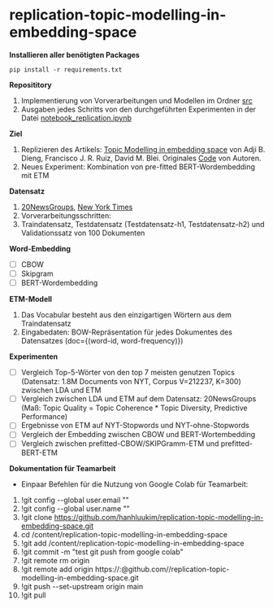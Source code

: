# replication-topic-modelling-in-embedding-space
**Installieren aller benötigten Packages**

`pip install -r requirements.txt`

**Reposititory**
1. Implementierung von Vorverarbeitungen und Modellen im Ordner [src](https://github.com/hanhluukim/replication-topic-modelling-in-embedding-space/tree/main/src)
2. Ausgaben jedes Schritts von den durchgeführten Experimenten in der Datei [notebook_replication.ipynb](https://github.com/hanhluukim/replication-topic-modelling-in-embedding-space/blob/main/notebook_replication.ipynb) 

**Ziel**
1. Replizieren des Artikels: [Topic Modelling in embedding space](https://arxiv.org/abs/1907.04907) von Adji B. Dieng, Francisco J. R. Ruiz, David M. Blei. Originales [Code](https://github.com/adjidieng/ETM) von Autoren. 
2. Neues Experiment: Kombination von pre-fitted BERT-Wordembedding mit ETM

**Datensatz**
1. [20NewsGroups](), [New York Times]()
2. Vorverarbeitungsschritten: 
3. Traindatensatz, Testdatensatz (Testdatensatz-h1, Testdatensatz-h2) und Validationssatz von 100 Dokumenten

**Word-Embedding**
- [ ] CBOW
- [ ] Skipgram
- [ ] BERT-Wordembedding

**ETM-Modell**
1. Das Vocabular besteht aus den einzigartigen Wörtern aus dem Traindatensatz
2. Eingabedaten: BOW-Repräsentation für jedes Dokumentes des Datensatzes (doc={(word-id, word-frequency)})

**Experimenten**

- [ ] Vergleich Top-5-Wörter von den top 7 meisten genutzen Topics (Datensatz: 1.8M Documents von NYT, Corpus V=212237, K=300) zwischen LDA und ETM
- [ ] Vergleich zwischen LDA und ETM auf dem Datensatz: 20NewsGroups (Maß: Topic Quality = Topic Coherence * Topic Diversity, Predictive Performance)
- [ ] Ergebnisse von ETM auf NYT-Stopwords und NYT-ohne-Stopwords
- [ ] Vergleich der Embedding zwischen CBOW und BERT-Wortembedding
- [ ] Vergleich zwischen prefitted-CBOW/SKIPGramm-ETM und prefitted-BERT-ETM

**Dokumentation für Teamarbeit**
- Einpaar Befehlen für die Nutzung von Google Colab für Teamarbeit:
1. !git config --global user.email ""
2. !git config --global user.name ""
3. !git clone https://github.com/hanhluukim/replication-topic-modelling-in-embedding-space.git
4. cd /content/replication-topic-modelling-in-embedding-space
5. !git add /content/replication-topic-modelling-in-embedding-space
6. !git commit -m "test git push from google colab"
7. !git remote rm origin
8. !git remote add origin https://<username>:<token>@github.com/<username>/replication-topic-modelling-in-embedding-space.git
9. !git push --set-upstream origin main
10. !git pull
